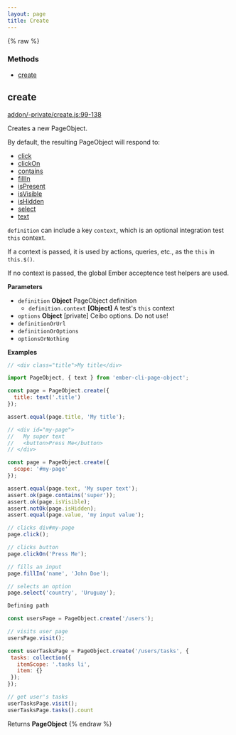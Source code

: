 ```yaml
---
layout: page
title: Create
---
```


{% raw %}
### Methods

- [create](#create)

## create

[addon/-private/create.js:99-138](https://github.com/san650/ember-cli-page-object/blob/c521335ffba9955a6acaf1006ed503cbb61ba72d/addon/-private/create.js#L99-L138 "Source code on GitHub")

Creates a new PageObject.

By default, the resulting PageObject will respond to:

* [click](/docs/v1.12.x/api/clickable)
* [clickOn](/docs/v1.12.x/api/click-on-text)
* [contains](/docs/v1.12.x/api/contains)
* [fillIn](/docs/v1.12.x/api/fillable)
* [isPresent](/docs/v1.12.x/api/is-present)
* [isVisible](/docs/v1.12.x/api/is-visible)
* [isHidden](/docs/v1.12.x/api/is-hidden)
* [select](/docs/v1.12.x/api/selectable)
* [text](/docs/v1.12.x/api/text)

`definition` can include a key `context`, which is an
optional integration test `this` context.

If a context is passed, it is used by actions, queries, etc.,
as the `this` in `this.$()`.

If no context is passed, the global Ember acceptence test
helpers are used.

**Parameters**

-   `definition` **Object** PageObject definition
    -   `definition.context` **[Object]** A test's `this` context
-   `options` **Object** [private] Ceibo options. Do not use!
-   `definitionOrUrl`
-   `definitionOrOptions`
-   `optionsOrNothing`

**Examples**

```javascript
// <div class="title">My title</div>

import PageObject, { text } from 'ember-cli-page-object';

const page = PageObject.create({
  title: text('.title')
});

assert.equal(page.title, 'My title');
```

```javascript
// <div id="my-page">
//   My super text
//   <button>Press Me</button>
// </div>

const page = PageObject.create({
  scope: '#my-page'
});

assert.equal(page.text, 'My super text');
assert.ok(page.contains('super'));
assert.ok(page.isVisible);
assert.notOk(page.isHidden);
assert.equal(page.value, 'my input value');

// clicks div#my-page
page.click();

// clicks button
page.clickOn('Press Me');

// fills an input
page.fillIn('name', 'John Doe');

// selects an option
page.select('country', 'Uruguay');
```

```javascript
Defining path

const usersPage = PageObject.create('/users');

// visits user page
usersPage.visit();

const userTasksPage = PageObject.create('/users/tasks', {
 tasks: collection({
   itemScope: '.tasks li',
   item: {}
 });
});

// get user's tasks
userTasksPage.visit();
userTasksPage.tasks().count
```

Returns **PageObject**
{% endraw %}
